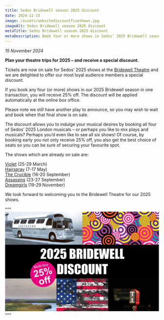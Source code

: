 ```yaml
---
title: Sedos Bridewell season 2025 discount
date: 2024-11-15
image: /assets/websitediscountfiveshows.jpg
imageAlt: Sedos Bridewell season 2025 discount
metaTitle: Sedos Bridewell season 2025 discount
metaDescription: Book four or more shows in Sedos’ 2025 Bridewell season and receive 25% off
---
```

*15 November 2024*

**Plan your theatre trips for 2025 – and receive a special discount.**

Tickets are now on sale for Sedos’ 2025 shows at the [Bridewell Theatre](https://www.sedos.co.uk/venues/bridewell) and we are delighted to offer our most loyal audience members a special discount. 

If you book any four (or more) shows in our 2025 Bridewell season in one transaction, you will receive 25% off. The discount will be applied automatically at the online box office. 

Please note we still have another play to announce, so you may wish to wait and book when that final show is on sale. 

The discount allows you to indulge your musical desires by booking all four of Sedos’ 2025 London musicals – or perhaps you like to mix plays and musicals? Perhaps you’d even like to see all six shows! Of course, by booking early you not only receive 25% off, you also get the best choice of seats so you can be sure of securing your favourite spot. 

The shows which are already on sale are:

[Violet](https://www.sedos.co.uk/shows/2025-violet) (25-29 March)\
[Hairspray](https://www.sedos.co.uk/shows/2025-hairspray-the-broadway-musical) (7-17 May)\
[The Crucible](https://www.sedos.co.uk/shows/2025-the-crucible) (16-20 September)\
[Assassins](https://www.sedos.co.uk/shows/2025-assassins) (23-27 September)\
[Dreamgirls](https://www.sedos.co.uk/shows/2025-dreamgirls) (19-29 November)

We look forward to welcoming you to the Bridewell Theatre for our 2025 shows.

^^^
![Sedos Bridewell season 2025 discount](/assets/websitediscountfiveshows.jpg)
^^^